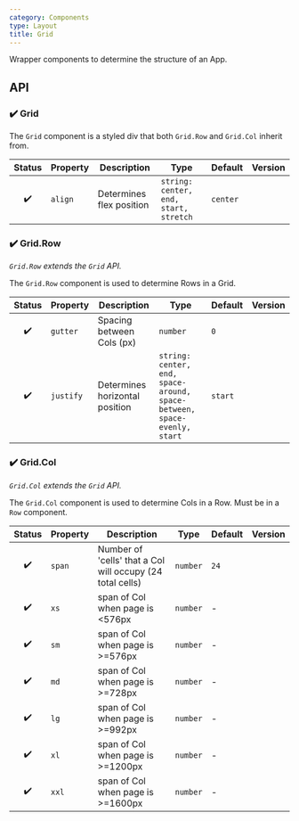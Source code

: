 ```yaml
---
category: Components
type: Layout
title: Grid
---
```


Wrapper components to determine the structure of an App.

## API

### ✔️ Grid

The `Grid` component is a styled div that both `Grid.Row` and `Grid.Col` inherit from.

| Status | Property | Description              | Type                                  | Default  | Version |
| :----: | -------- | ------------------------ | ------------------------------------- | -------- | ------- |
|   ✔️   | `align`  | Determines flex position | `string: center, end, start, stretch` | `center` |         |

### ✔️ Grid.Row

_`Grid.Row` extends the `Grid` API._

The `Grid.Row` component is used to determine Rows in a Grid.

| Status | Property  | Description                    | Type                                                                    | Default | Version |
| :----: | --------- | ------------------------------ | ----------------------------------------------------------------------- | ------- | ------- |
|   ✔️   | `gutter`  | Spacing between Cols (px)      | `number`                                                                | `0`     |         |
|   ✔️   | `justify` | Determines horizontal position | `string: center, end, space-around, space-between, space-evenly, start` | `start` |         |

### ✔️ Grid.Col

_`Grid.Col` extends the `Grid` API._

The `Grid.Col` component is used to determine Cols in a Row. Must be in a `Row` component.

| Status | Property | Description                                               | Type     | Default | Version |
| :----: | -------- | --------------------------------------------------------- | -------- | ------- | ------- |
|   ✔️   | `span`   | Number of 'cells' that a Col will occupy (24 total cells) | `number` | `24`    |         |
|   ✔️   | `xs`     | span of Col when page is <576px                           | `number` | -       |         |
|   ✔️   | `sm`     | span of Col when page is >=576px                          | `number` | -       |         |
|   ✔️   | `md`     | span of Col when page is >=728px                          | `number` | -       |         |
|   ✔️   | `lg`     | span of Col when page is >=992px                          | `number` | -       |         |
|   ✔️   | `xl`     | span of Col when page is >=1200px                         | `number` | -       |         |
|   ✔️   | `xxl`    | span of Col when page is >=1600px                         | `number` | -       |         |

